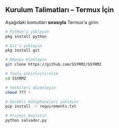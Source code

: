 ## **Kurulum Talimatları – Termux İçin**

Aşağıdaki komutları **sırasıyla** Termux'a girin:

```bash
# Python'u yükleyin
pkg install python

# Git'i yükleyin
pkg install git

# Depoyu klonlayın
git clone https://github.com/SSYRM2/SSYRM2

# Toolu etkinleştirelim
cd SSYRM2

# Yetkileri düzenleyin
chmod 777 *

# Gerekli kütüphaneleri yükleyin
pip install -r requirements.txt

# Projeyi başlatın
python salvador.py
